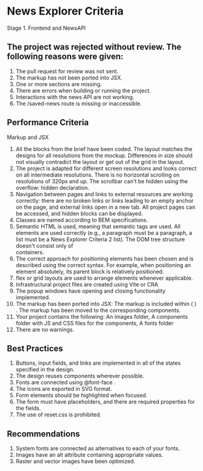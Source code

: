 # News Explorer Criteria
Stage 1. Frontend and NewsAPI


## The project was rejected without review. The following reasons were given:

1. The pull request for review was not sent.
2. The markup has not been ported into JSX.
3. One or more sections are missing.
4. There are errors when building or running the project.
5. Interactions with the news API are not working.
6. The /saved-news route is missing or inaccessible.

 ## Performance Criteria
   Markup and JSX
1. All the blocks from the brief have been coded. The layout matches  the designs for all resolutions from the mockup. Differences in size should not visually contradict the layout or get out of the grid in the layout.
2. The project is adapted for different screen resolutions and looks correct on all intermediate resolutions. There is no horizontal scrolling on resolutions of 320px and up. The scrollbar can't be hidden using the overflow: hidden declaration.
3. Navigation between pages and links to external resources are working correctly: there are no broken links or links leading to an empty anchor on the page, and external links open in a new tab. All project pages can be accessed, and hidden blocks can be displayed.
4. Classes are named according to BEM specifications.
5. Semantic HTML is used, meaning that semantic tags are used. All elements are used correctly (e.g., a paragraph must be a paragraph, a list must be a News Explorer Criteria 2 list). The DOM tree structure doesn't consist only of <div> containers.
6. The correct approach for positioning elements has been chosen and is described using the correct syntax. For example, when positioning an element absolutely, its parent block is relatively positioned.
7. flex or grid layouts are used to arrange elements whenever applicable.
8. Infrastructural project files are created using Vite or CRA
9. The popup windows have opening and closing functionality implemented.
10. The markup has been ported into JSX: The markup is included within ( ) . The markup has been moved to the corresponding components. 
11. Your project contains the following: An images folder, A components folder with JS and CSS files for the components, A fonts folder
12. There are no warnings.

## Best Practices
1. Buttons, input fields, and links are implemented in all of the states specified in the design.
2. The design reuses components wherever possible. 
3. Fonts are connected using @font-face . 
4. The icons are exported in SVG format. 
5. Form elements should be highlighted when focused. 
6. The form must have placeholders, and there are required properties for the fields. 
7. The use of reset.css is prohibited.

## Recommendations

1. System fonts are connected as alternatives to each of your fonts.
2. Images have an alt attribute containing appropriate values.
3. Raster and vector images have been optimized.
